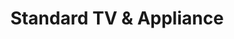 ---
title: "Standard TV & Appliance"
url: /portland/standard-tv-and-appliance/
shop: electronics
---